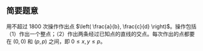 ## 简要题意

用不超过 $1800$ 次操作作出点 $\left( \frac{a}{b}, \frac{c}{d} \right)$。操作包括（1）作出一个整点；（2）作出两条经过已知点的直线的交点。每次作出的点都要在 $\left(0, 0\right)$ 和 $\left(p, p\right)$ 之间，即 $0 \le x, y \le p$。
